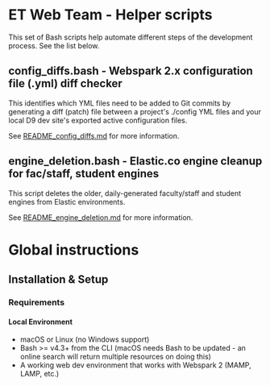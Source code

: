 # ET Web Team - Helper scripts

This set of Bash scripts help automate different steps of the development process. See the list below.

## config_diffs.bash - Webspark 2.x configuration file (.yml) diff checker
This identifies which YML files need to be added to Git commits by generating a diff (patch) file between a project's ./config YML files and your local D9 dev site's exported active configuration files.

See [README_config_diffs.md](./README_config_diffs.md) for more information.

## engine_deletion.bash - Elastic.co engine cleanup for fac/staff, student engines

This script deletes the older, daily-generated faculty/staff and student engines from Elastic environments.

See [README_engine_deletion.md](./README_engine_deletion.md) for more information.

# Global instructions

## Installation & Setup

### Requirements

#### Local Environment
- macOS or Linux (no Windows support)
- Bash >= v4.3+ from the CLI (macOS needs Bash to be updated - an online search will return multiple resources on doing this)
- A working web dev environment that works with Webspark 2 (MAMP, LAMP, etc.)
